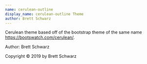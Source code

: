 ```yaml
---
name: cerulean-outline
display_name: cerulean-outline Theme
author: Brett Schwarz
---
```

Cerulean theme based off of the bootstrap theme of the same name https://bootswatch.com/cerulean/.

Author: Brett Schwarz

Copyright © 2019 by Brett Schwarz
